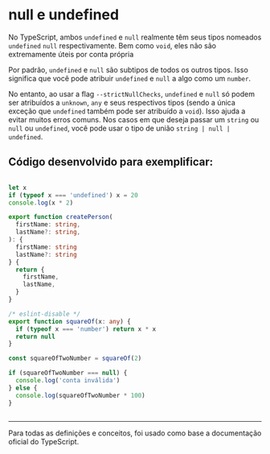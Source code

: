 # null e undefined

No TypeScript, ambos `undefined` e `null` realmente têm seus tipos nomeados `undefined` `null` respectivamente. Bem como `void`, eles não são extremamente úteis por conta própria

Por padrão, `undefined` e `null` são subtipos de todos os outros tipos. Isso significa que você pode atribuir `undefined` e `null` a algo como um `number`.

No entanto, ao usar a flag `--strictNullChecks`, `undefined` e `null` só podem ser atribuídos a `unknown`, `any` e seus respectivos tipos (sendo a única exceção que `undefined` também pode ser atribuído a `void`). Isso ajuda a evitar muitos erros comuns. Nos casos em que deseja passar um `string` ou `null` ou `undefined`, você pode usar o tipo de união `string | null | undefined`.

## Código desenvolvido para exemplificar:

~~~typescript

let x
if (typeof x === 'undefined') x = 20
console.log(x * 2)

export function createPerson(
  firstName: string,
  lastName?: string,
): {
  firstName: string
  lastName?: string
} {
  return {
    firstName,
    lastName,
  }
}

/* eslint-disable */
export function squareOf(x: any) {
  if (typeof x === 'number') return x * x
  return null
}

const squareOfTwoNumber = squareOf(2)

if (squareOfTwoNumber === null) {
  console.log('conta inválida')
} else {
  console.log(squareOfTwoNumber * 100)
}



~~~

---
Para todas as definições e conceitos, foi usado como base a documentação oficial do TypeScript.
